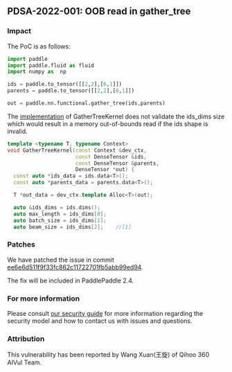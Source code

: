 ## PDSA-2022-001: OOB read in gather_tree

### Impact

The PoC is as follows:

```python
import paddle
import paddle.fluid as fluid
import numpy as  np

ids = paddle.to_tensor([[2,2],[6,1]])
parents = paddle.to_tensor([[2,2],[6,1]])

out = paddle.nn.functional.gather_tree(ids,parents)
```

The [implementation](https://github.com/PaddlePaddle/Paddle/blob/release/2.3/paddle/phi/kernels/cpu/gather_tree_kernel.cc#L31-L33) of GatherTreeKernel does not validate the ids_dims size which would result in a memory out-of-bounds read if the ids shape is invalid.

```c++
template <typename T, typename Context>
void GatherTreeKernel(const Context &dev_ctx,
                      const DenseTensor &ids,
                      const DenseTensor &parents,
                      DenseTensor *out) {
  const auto *ids_data = ids.data<T>();
  const auto *parents_data = parents.data<T>();

  T *out_data = dev_ctx.template Alloc<T>(out);

  auto &ids_dims = ids.dims();
  auto max_length = ids_dims[0];
  auto batch_size = ids_dims[1];
  auto beam_size = ids_dims[2];    //[1]
```

### Patches

We have patched the issue in commit [ee6e6d511f9f33fc862c11722701fb5abb99ed94](https://github.com/PaddlePaddle/Paddle/commit/ee6e6d511f9f33fc862c11722701fb5abb99ed94).

The fix will be included in PaddlePaddle 2.4.

### For more information

Please consult [our security guide](../../SECURITY.md) for more information regarding the security model and how to contact us with issues and questions.

### Attribution

This vulnerability has been reported by Wang Xuan(王旋) of Qihoo 360 AIVul Team.
